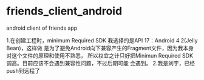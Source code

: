 friends_client_android
======================

android client of friends app

1.在创建工程时，minimum Required SDK 我选择的是API 17：Android 4.2(Jelly Bean)，这样做
  是为了避免Android向下兼容产生的Fragment文件，因为我本身对这个文件的原理和使用不熟悉，  所以权宜之计只好把Minimun Required SDK调高。目前应该不会遇到兼容性问题，不过后期可能
  会遇到。
 2.我是刘宇，已经push到远程了
